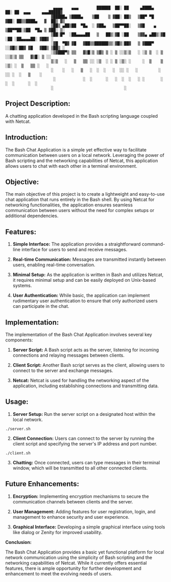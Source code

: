 ```console
                     ▄▄▄▄    ▄▄▄        ██████  ██░ ██     ▄████▄   ██░ ██  ▄▄▄     ▄▄▄█████▓
                    ▓█████▄ ▒████▄    ▒██    ▒ ▓██░ ██▒   ▒██▀ ▀█  ▓██░ ██▒▒████▄   ▓  ██▒ ▓▒
                    ▒██▒ ▄██▒██  ▀█▄  ░ ▓██▄   ▒██▀▀██░   ▒▓█    ▄ ▒██▀▀██░▒██  ▀█▄ ▒ ▓██░ ▒░
                    ▒██░█▀  ░██▄▄▄▄██   ▒   ██▒░▓█ ░██    ▒▓▓▄ ▄██▒░▓█ ░██ ░██▄▄▄▄██░ ▓██▓ ░ 
                    ░▓█  ▀█▓ ▓█   ▓██▒▒██████▒▒░▓█▒░██▓   ▒ ▓███▀ ░░▓█▒░██▓ ▓█   ▓██▒ ▒██▒ ░ 
                    ░▒▓███▀▒ ▒▒   ▓▒█░▒ ▒▓▒ ▒ ░ ▒ ░░▒░▒   ░ ░▒ ▒  ░ ▒ ░░▒░▒ ▒▒   ▓▒█░ ▒ ░░    
                    ▒░▒   ░   ▒   ▒▒ ░░ ░▒  ░ ░ ▒ ░▒░ ░     ░  ▒    ▒ ░▒░ ░  ▒   ▒▒ ░   ░    
                    ░    ░   ░   ▒   ░  ░  ░   ░  ░░ ░   ░         ░  ░░ ░  ░   ▒    ░      
                     ░            ░  ░      ░   ░  ░  ░   ░ ░       ░  ░  ░      ░  ░        
                    ░                               ░  
```

## Project Description:

A chatting application developed in the Bash scripting language coupled with Netcat.

## Introduction:

The Bash Chat Application is a simple yet effective way to facilitate communication between users on a local network. Leveraging the power of Bash scripting and 
the networking capabilities of Netcat, this application allows users to chat with each other in a terminal environment.

## Objective:

The main objective of this project is to create a lightweight and easy-to-use chat application that runs entirely in the Bash shell. By using Netcat for networking functionalities, the application ensures seamless communication between users without the need for complex setups or additional dependencies.

## Features:

1. **Simple Interface:** The application provides a straightforward command-line interface for users to send and receive messages.

2. **Real-time Communication:** Messages are transmitted instantly between users, enabling real-time conversation.

3. **Minimal Setup:** As the application is written in Bash and utilizes Netcat, it requires minimal setup and can be easily deployed on Unix-based systems.

4. **User Authentication:** While basic, the application can implement rudimentary user authentication to ensure that only authorized users can participate in the chat.

## Implementation:

The implementation of the Bash Chat Application involves several key components:

1. **Server Script:** A Bash script acts as the server, listening for incoming connections and relaying messages between clients.

2. **Client Script:** Another Bash script serves as the client, allowing users to connect to the server and exchange messages.

3. **Netcat:** Netcat is used for handling the networking aspect of the application, including establishing connections and transmitting data.

## Usage:

1. **Server Setup:** Run the server script on a designated host within the local network.

```console
./server.sh
```

2. **Client Connection:** Users can connect to the server by running the client script and specifying the server's IP address and port number.

```console
./client.sh
```

3. **Chatting:** Once connected, users can type messages in their terminal window, which will be transmitted to all other connected clients.

## Future Enhancements:

1. **Encryption:** Implementing encryption mechanisms to secure the communication channels between clients and the server.

2. **User Management:** Adding features for user registration, login, and management to enhance security and user experience.

3. **Graphical Interface:** Developing a simple graphical interface using tools like dialog or Zenity for improved usability.

**Conclusion:**

The Bash Chat Application provides a basic yet functional platform for local network communication using the simplicity of Bash scripting and the networking capabilities of Netcat. While it currently offers essential features, there is ample opportunity for further development and enhancement to meet the evolving needs of users.
